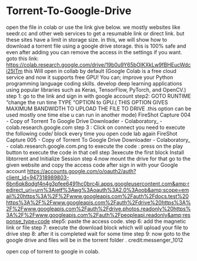 # Torrent-To-Google-Drive
open the file in colab or use the link give below.
we mostly websites like seedr.cc and other web services to get a resumable link or direct link. but these sites have a limit in storage size.  in this, we will show how to download a torrent file using a google drive storage.  this is 100% safe and even after adding you can remove the access in the settings if you want.  goto this link:  https://colab.research.google.com/drive/19b0u9Y65bOIKXkLw9fBHEucWdci25ITm  this Will open in collab by default (Google Colab is a free cloud service and now it supports free GPU! You can; improve your Python programming language coding skills. develop deep learning applications using popular libraries such as Keras, TensorFlow, PyTorch, and OpenCV.)  step 1: go to the link and sign in with google account  step2: GOTO RUNTIME   “change the run time TYPE “OPTION  to GPU.( THIS OPTION GIVES MAXIMUM BANDWIDTH TO UPLOAD THE FILE TO DRIVE .this option can be used mostly one time else u can run in another mode)  FireShot Capture 004 - Copy of Torrent To Google Drive Downloader - Colaboratory_ - colab.research.google.com  step 3 : Click on connect  you need to execute the following code/ block every time you open code lab again FireShot Capture 005 - Copy of Torrent To Google Drive Downloader - Colaboratory_ - colab.research.google.com.png  to execute the code :   press on the play button to execute the code in that cell  step 3execute the first block Install libtorrent and Initialize Session  step 4:now mount the drive for that go to the given website and copy the access code after sign in with your Google account  https://accounts.google.com/o/oauth2/auth?client_id=947318989803-6bn6qk8qdgf4n4g3pfee6491hc0brc4i.apps.googleusercontent.com&amp;redirect_uri=urn%3Aietf%3Awg%3Aoauth%3A2.0%3Aoob&amp;scope=email%20https%3A%2F%2Fwww.googleapis.com%2Fauth%2Fdocs.test%20https%3A%2F%2Fwww.googleapis.com%2Fauth%2Fdrive%20https%3A%2F%2Fwww.googleapis.com%2Fauth%2Fdrive.photos.readonly%20https%3A%2F%2Fwww.googleapis.com%2Fauth%2Fpeopleapi.readonly&amp;response_type=code  step5: paste the access code.  step 6: add the magnetic link or file  step 7: execute the download block which will upload your file to drive  step 8: after it is completed wait for some time  step 9: now goto to the google drive and files will be in the torrent folder .  credit:messenger_1012

open cop of torrent to google in colab.
